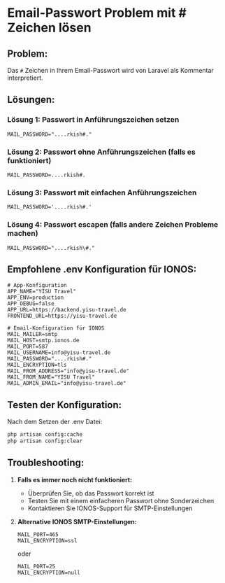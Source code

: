 # Email-Passwort Problem mit # Zeichen lösen

## Problem:
Das `#` Zeichen in Ihrem Email-Passwort wird von Laravel als Kommentar interpretiert.

## Lösungen:

### Lösung 1: Passwort in Anführungszeichen setzen
```env
MAIL_PASSWORD="....rkish#."
```

### Lösung 2: Passwort ohne Anführungszeichen (falls es funktioniert)
```env
MAIL_PASSWORD=....rkish#.
```

### Lösung 3: Passwort mit einfachen Anführungszeichen
```env
MAIL_PASSWORD='....rkish#.'
```

### Lösung 4: Passwort escapen (falls andere Zeichen Probleme machen)
```env
MAIL_PASSWORD="....rkish\#."
```

## Empfohlene .env Konfiguration für IONOS:

```env
# App-Konfiguration
APP_NAME="YISU Travel"
APP_ENV=production
APP_DEBUG=false
APP_URL=https://backend.yisu-travel.de
FRONTEND_URL=https://yisu-travel.de

# Email-Konfiguration für IONOS
MAIL_MAILER=smtp
MAIL_HOST=smtp.ionos.de
MAIL_PORT=587
MAIL_USERNAME=info@yisu-travel.de
MAIL_PASSWORD="....rkish#."
MAIL_ENCRYPTION=tls
MAIL_FROM_ADDRESS="info@yisu-travel.de"
MAIL_FROM_NAME="YISU Travel"
MAIL_ADMIN_EMAIL="info@yisu-travel.de"
```

## Testen der Konfiguration:

Nach dem Setzen der .env Datei:
```bash
php artisan config:cache
php artisan config:clear
```

## Troubleshooting:

1. **Falls es immer noch nicht funktioniert:**
   - Überprüfen Sie, ob das Passwort korrekt ist
   - Testen Sie mit einem einfacheren Passwort ohne Sonderzeichen
   - Kontaktieren Sie IONOS-Support für SMTP-Einstellungen

2. **Alternative IONOS SMTP-Einstellungen:**
   ```env
   MAIL_PORT=465
   MAIL_ENCRYPTION=ssl
   ```
   oder
   ```env
   MAIL_PORT=25
   MAIL_ENCRYPTION=null
   ```

